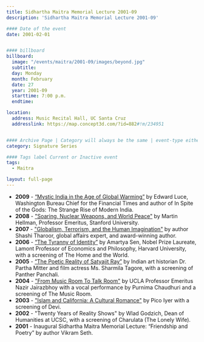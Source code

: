 ```yaml
---
title: Sidhartha Maitra Memorial Lecture 2001-09
description: 'Sidhartha Maitra Memorial Lecture 2001-09'

#### Date of the event
date: 2001-02-01


#### billboard
billboard:
  image: "/events/maitra/2001-09/images/beyond.jpg"
  subtitle: 
  day: Monday
  month: February
  date: 27
  year: 2001-09
  starttime: 7:00 p.m.
  endtime:

location:
  address: Music Recital Hall, UC Santa Cruz
  addresslink: https://map.concept3d.com/?id=882#!m/234951


#### Archive Page | Category will always be the same | event-type either Signature Event, Notable Event, Lecture Series
category: Signature Series

#### Tags label Current or Inactive event
tags:
  - Maitra

layout: full-page
---
```


- **2009** - [“Mystic India in the Age of Global Warming”](http://news.ucsc.edu/2009/09/3236.html) by Edward Luce, Washington Bureau Chief for the Financial Times and author of In Spite of the Gods: The Strange Rise of Modern India.
- **2008** - ["Soaring, Nuclear Weapons, and World Peace"](http://news.ucsc.edu/2008/09/2445.html) by Martin Hellman, Professor Emeritus, Stanford University.
- **2007** - ["Globalism, Terrorism, and the Human Imagination"](http://news.ucsc.edu/2007/10/1555.html) by author Shashi Tharoor, global affairs expert, and award-winning author.
- **2006** - [“The Tyranny of Identity”](http://news.ucsc.edu/2006/09/932.html) by Amartya Sen, Nobel Prize Laureate, Lamont Professor of Economics and Philosophy, Harvard University, with a screening of The Home and the World. 
- **2005** - [“The Poetic Reality of Satyajit Ray”](http://news.ucsc.edu/2005/10/761.html) by Indian art historian Dr. Partha Mitter and film actress Ms. Sharmila Tagore, with a screening of Panther Panchali.
- **2004** - ["From Music Room To Talk Room"](http://currents.ucsc.edu/04-05/10-11/maitra.asp) by  UCLA Professor Emeritus Nazir Jairazbhoy with a vocal performance by Purnima Chaudhuri and a screening of The Music Room.
- **2003** - ["Islam and California: A Cultural Romance"](http://news.ucsc.edu/2003/09/401.html) by Pico Iyer with a screening of Devi.
- **2002** - "Twenty Years of Reality Shows" by Wlad Godzich, Dean of Humanities at UCSC, with a screening of Charulata (The Lonely Wife).
- **2001** - Inaugural Sidhartha Maitra Memorial Lecture: “Friendship and Poetry” by author Vikram Seth.
